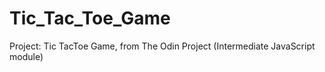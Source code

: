 # Tic_Tac_Toe_Game

Project: Tic TacToe Game, from The Odin Project (Intermediate JavaScript module)
